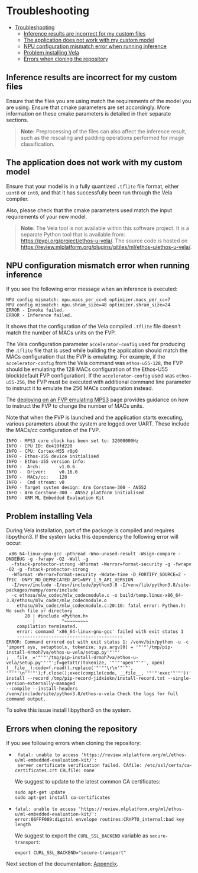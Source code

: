 # Troubleshooting

- [Troubleshooting](./troubleshooting.md#troubleshooting)
  - [Inference results are incorrect for my custom files](./troubleshooting.md#inference-results-are-incorrect-for-my-custom-files)
  - [The application does not work with my custom model](./troubleshooting.md#the-application-does-not-work-with-my-custom-model)
  - [NPU configuration mismatch error when running inference](./troubleshooting.md#npu-configuration-mismatch-error-when-running-inference)
  - [Problem installing Vela](./troubleshooting.md#problem-installing-vela)
  - [Errors when cloning the repository](/troubleshooting.md#errors-when-cloning-the-repository)

## Inference results are incorrect for my custom files

Ensure that the files you are using match the requirements of the model you are using. Ensure that cmake parameters are
set accordingly. More information on these cmake parameters is detailed in their separate sections.

> **Note:** Preprocessing of the files can also affect the inference result, such as the rescaling and padding
> operations performed for image classification.

## The application does not work with my custom model

Ensure that your model is in a fully quantized `.tflite` file format, either `uint8` or `int8`, and that it has
successfully been run through the Vela compiler.

Also, please check that the cmake parameters used match the input requirements of your new model.

> **Note:** The Vela tool is not available within this software project. It is a separate Python tool that is available
> from: <https://pypi.org/project/ethos-u-vela/>. The source code is hosted on
> <https://review.mlplatform.org/plugins/gitiles/ml/ethos-u/ethos-u-vela/>.

## NPU configuration mismatch error when running inference

If you see the following error message when an inference is executed:

```commandline
NPU config mismatch: npu.macs_per_cc=8 optimizer.macs_per_cc=7
NPU config mismatch: npu.shram_size=48 optimizer.shram_size=24
ERROR - Invoke failed.
ERROR - Inference failed.
```

It shows that the configuration of the Vela compiled `.tflite` file doesn't match the number of MACs units on the FVP.

The Vela configuration parameter `accelerator-config` used for producing the .`tflite` file that is used
while building the application should match the MACs configuration that the FVP is emulating.
For example, if the `accelerator-config` from the Vela command was `ethos-u55-128`, the FVP should be emulating the
128 MACs configuration of the Ethos-U55 block(default FVP configuration). If the `accelerator-config` used was
`ethos-u55-256`, the FVP must be executed with additional command line parameter to instruct it to emulate the
256 MACs configuration instead.

The [deploying on an FVP emulating MPS3](./deployment.md#deploying-on-an-fvp-emulating-mps3) page provides guidance
on how to instruct the FVP to change the number of MACs units.

Note that when the FVP is launched and the application starts executing, various parameters about the system are
logged over UART. These include the MACs/cc configuration of the FVP.

```log
INFO - MPS3 core clock has been set to: 32000000Hz
INFO - CPU ID: 0x410fd220
INFO - CPU: Cortex-M55 r0p0
INFO - Ethos-U55 device initialised
INFO - Ethos-U55 version info:
INFO -  Arch:       v1.0.6
INFO -  Driver:     v0.16.0
INFO -  MACs/cc:    128
INFO -  Cmd stream: v0
INFO - Target system design: Arm Corstone-300 - AN552
INFO - Arm Corstone-300 - AN552 platform initialised
INFO - ARM ML Embedded Evaluation Kit
```

## Problem installing Vela

During Vela installation, part of the package is compiled and requires libpython3.
If the system lacks this dependency the following error will occur:

```log
 x86_64-linux-gnu-gcc -pthread -Wno-unused-result -Wsign-compare -DNDEBUG -g -fwrapv -O2 -Wall -g
  -fstack-protector-strong -Wformat -Werror=format-security -g -fwrapv -O2 -g -fstack-protector-strong
  -Wformat -Werror=format-security -Wdate-time -D_FORTIFY_SOURCE=2 -fPIC -DNPY_NO_DEPRECATED_API=NPY_1_9_API_VERSION
  -I/venv/include -I/usr/include/python3.8 -I/venv/lib/python3.8/site-packages/numpy/core/include
  -c ethosu/mlw_codec/mlw_codecmodule.c -o build/temp.linux-x86_64-3.8/ethosu/mlw_codec/mlw_codecmodule.o
    ethosu/mlw_codec/mlw_codecmodule.c:20:10: fatal error: Python.h: No such file or directory
       20 | #include <Python.h>
          |          ^~~~~~~~~~
    compilation terminated.
    error: command 'x86_64-linux-gnu-gcc' failed with exit status 1
    ----------------------------------------
ERROR: Command errored out with exit status 1: /venv/bin/python -u -c
'import sys, setuptools, tokenize; sys.argv[0] = '"'"'/tmp/pip-install-4rmoh7va/ethos-u-vela/setup.py'"'"'
; __file__='"'"'/tmp/pip-install-4rmoh7va/ethos-u-vela/setup.py'"'"';f=getattr(tokenize, '"'"'open'"'"', open)
(__file__);code=f.read().replace('"'"'\r\n'"'"', '"'"'\n'"'"');f.close();exec(compile(code, __file__, '"'"'exec'"'"'))'
install --record /tmp/pip-record-jidxiokn/install-record.txt --single-version-externally-managed
--compile --install-headers
/venv/include/site/python3.8/ethos-u-vela Check the logs for full command output.
```

To solve this issue install libpython3 on the system.

## Errors when cloning the repository

If you see following errors when cloning the repository:

- ```log
   fatal: unable to access 'https://review.mlplatform.org/ml/ethos-u/ml-embedded-evaluation-kit/':
   server certificate verification failed. CAfile: /etc/ssl/certs/ca-certificates.crt CRLfile: none
  ```

  We suggest to update to the latest common CA certificates:

  ```commandline
  sudo apt-get update
  sudo apt-get install ca-certificates
  ```

- ```log
  fatal: unable to access 'https://review.mlplatform.org/ml/ethos-u/ml-embedded-evaluation-kit/':
  error:06FFF089:digital envelope routines:CRYPTO_internal:bad key length
  ```

  We suggest to export the `CURL_SSL_BACKEND` variable as `secure-transport`:

  ```commandline
  export CURL_SSL_BACKEND="secure-transport"
  ```

Next section of the documentation: [Appendix](appendix.md).
